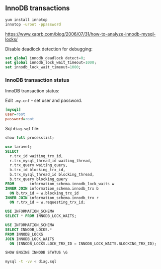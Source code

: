 ## InnoDB transactions

```bash
yum install innotop
innotop -uroot -ppassword
```
https://www.xaprb.com/blog/2006/07/31/how-to-analyze-innodb-mysql-locks/

Disable deadlock detection for debugging:

```sql
set global innodb_deadlock_detect=0;
set global innodb_lock_wait_timeout=1000;
set innodb_lock_wait_timeout=1000;
```

### InnoDB transaction status

InnoDB transaction status:

Edit `.my.cnf` - set user and password.

```ini
[mysql]
user=root
password=root
```

Sql `diag.sql` file: 
```sql
show full processlist;

use laravel;
SELECT
  r.trx_id waiting_trx_id,
  r.trx_mysql_thread_id waiting_thread,
  r.trx_query waiting_query,
  b.trx_id blocking_trx_id,
  b.trx_mysql_thread_id blocking_thread,
  b.trx_query blocking_query
FROM       information_schema.innodb_lock_waits w
INNER JOIN information_schema.innodb_trx b
  ON b.trx_id = w.blocking_trx_id
INNER JOIN information_schema.innodb_trx r
  ON r.trx_id = w.requesting_trx_id;

USE INFORMATION_SCHEMA
SELECT * FROM INNODB_LOCK_WAITS;

USE INFORMATION_SCHEMA
SELECT INNODB_LOCKS.* 
FROM INNODB_LOCKS
JOIN INNODB_LOCK_WAITS
  ON (INNODB_LOCKS.LOCK_TRX_ID = INNODB_LOCK_WAITS.BLOCKING_TRX_ID);

SHOW ENGINE INNODB STATUS \G
```

```bash
mysql -t -vv < diag.sql
```

